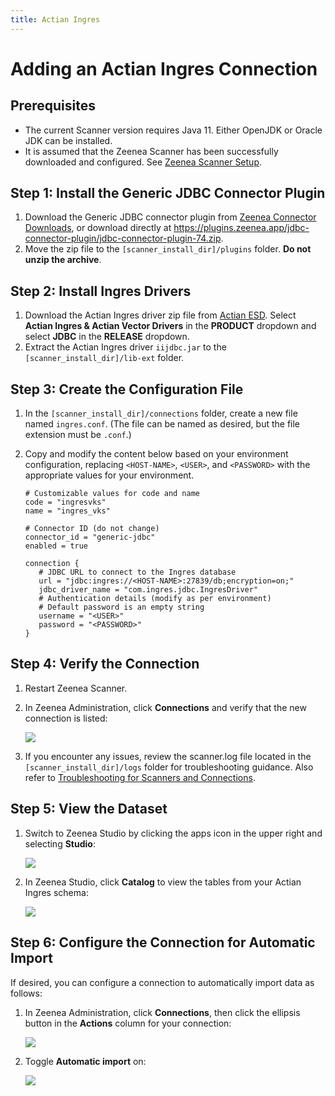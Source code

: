 ```yaml
---
title: Actian Ingres
---
```

# Adding an Actian Ingres Connection

## Prerequisites
* The current Scanner version requires Java 11. Either OpenJDK or Oracle JDK can be installed.
* It is assumed that the Zeenea Scanner has been successfully downloaded and configured. See [Zeenea Scanner Setup](./zeenea-scanner-setup.md).

## Step 1: Install the Generic JDBC Connector Plugin

1. Download the Generic JDBC connector plugin from [Zeenea Connector Downloads](./zeenea-connectors-list.md), or download directly at https://plugins.zeenea.app/jdbc-connector-plugin/jdbc-connector-plugin-74.zip.
2. Move the zip file to the `[scanner_install_dir]/plugins` folder. **Do not unzip the archive**.

## Step 2: Install Ingres Drivers

1. Download the Actian Ingres driver zip file from [Actian ESD](https://esd.actian.com/). Select **Actian Ingres & Actian Vector Drivers** in the **PRODUCT** dropdown and select **JDBC** in the **RELEASE** dropdown.
2. Extract the Actian Ingres driver `iijdbc.jar` to the `[scanner_install_dir]/lib-ext` folder.

## Step 3: Create the Configuration File

1. In the `[scanner_install_dir]/connections` folder, create a new file named `ingres.conf`. (The file can be named as desired, but the file extension must be `.conf`.)
2. Copy and modify the content below based on your environment configuration, replacing `<HOST-NAME>`, `<USER>`, and `<PASSWORD>` with the appropriate values for your environment.

     ```
     # Customizable values for code and name
     code = "ingresvks"
     name = "ingres_vks"

     # Connector ID (do not change)
     connector_id = "generic-jdbc"
     enabled = true

     connection {
        # JDBC URL to connect to the Ingres database
        url = "jdbc:ingres://<HOST-NAME>:27839/db;encryption=on;"
        jdbc_driver_name = "com.ingres.jdbc.IngresDriver"
        # Authentication details (modify as per environment)
        # Default password is an empty string
        username = "<USER>"
        password = "<PASSWORD>"
     }
     ```

## Step 4: Verify the Connection

1. Restart Zeenea Scanner.
2. In Zeenea Administration, click **Connections** and verify that the new connection is listed:

     ![](/img/zeenea-connection-added-ingres.png)
3. If you encounter any issues, review the scanner.log file located in the `[scanner_install_dir]/logs` folder for troubleshooting guidance. Also refer to [Troubleshooting for Scanners and Connections](./zeenea-troubleshooting.md).

## Step 5: View the Dataset
 
1. Switch to Zeenea Studio by clicking the apps icon in the upper right and selecting **Studio**:

     ![](/img/zeenea-studio1.png)
2.  In Zeenea Studio, click **Catalog** to view the tables from your Actian Ingres schema:

     ![](/img/zeenea-studio2.png)

## Step 6: Configure the Connection for Automatic Import

If desired, you can configure a connection to automatically import data as follows:

1. In Zeenea Administration, click **Connections**, then click the ellipsis button in the **Actions** column for your connection:

     ![](/img/zeenea-connection-settings1.png)
2. Toggle **Automatic import** on:

     ![](/img/zeenea-connection-settings2.png)
